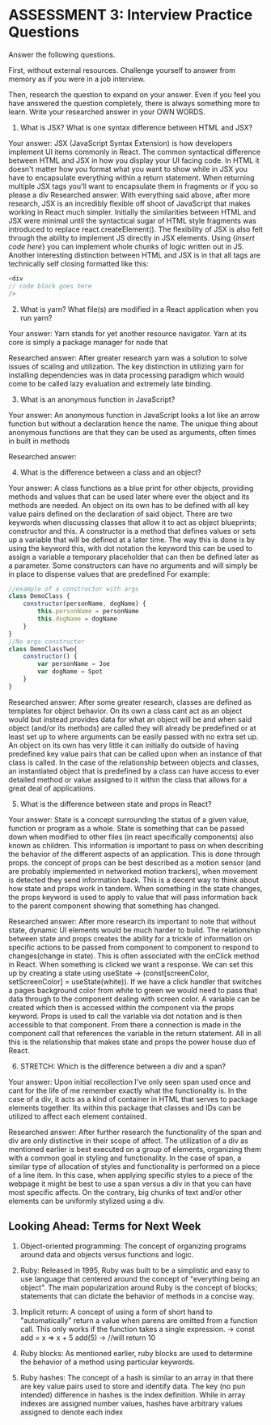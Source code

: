 # ASSESSMENT 3: Interview Practice Questions

Answer the following questions.

First, without external resources. Challenge yourself to answer from memory as if you were in a job interview.

Then, research the question to expand on your answer. Even if you feel you have answered the question completely, there is always something more to learn. Write your researched answer in your OWN WORDS.

1. What is JSX? What is one syntax difference between HTML and JSX?

Your answer: JSX (JavaScript Syntax Extension) is how developers implement UI items commonly in React. The common syntactical difference between HTML and JSX in how you display your UI facing code. In HTML it doesn't matter how you format what you want to show while in JSX you have to encapsulate everything within a return statement. When returning multiple JSX tags you'll want to encapsulate them in fragments or if you so please a div
Researched answer: With everything said above, after more research, JSX is an incredibly flexible off shoot of JavaScript that makes working in React much simpler. Initially the similarities between HTML and JSX were minimal until the syntactical sugar of HTML style fragments was introduced to replace react.createElement(). The flexibility of JSX is also felt through the ability to implement JS directly in JSX elements. Using {*insert code here*} you can implement whole chunks of logic written out in JS. Another interesting distinction between HTML and JSX is in that all tags are technically self closing formatted like this:
```javascript 
<div 
// code block goes here
/>
```

2. What is yarn? What file(s) are modified in a React application when you run yarn?

Your answer: Yarn stands for yet another resource navigator. Yarn at its core is simply a package manager for node that 

Researched answer: After greater research yarn was a solution to solve issues of scaling and utilization. The key distinction in utilizing yarn for installing dependencies was in data processing paradigm which would come to be called lazy evaluation and extremely late binding.

3. What is an anonymous function in JavaScript?

Your answer: An anonymous function in JavaScript looks a lot like an arrow function but without a declaration hence the name. The unique thing about anonymous functions are that they can be used as arguments, often times in built in methods  

Researched answer:

4. What is the difference between a class and an object?

Your answer: A class functions as a blue print for other objects, providing methods and values that can be used later where ever the object and its methods are needed. An object on its own has to be defined with all key value pairs defined on the declaration of said object. There are two keywords when discussing classes that allow it to act as object blueprints; constructor and this. A constructor is a method that defines values or sets up a variable that will be defined at a later time. The way this is done is by using the keyword this, with dot notation the keyword this can be used to assign a variable a temporary placeholder that can then be defined later as a parameter. Some constructors can have no arguments and will simply be in place to dispense values that are predefined
For example:
```javascript
//example of a constructor with args
class DemoClass {
    constructor(personName, dogName) {
        this.personName = personName
        this.dogName = dogName
    }
}
//No args constructor
class DemoClassTwo{
    constructor() {
        var personName = Joe
        var dogName = Spot
    }
}
```

Researched answer: After some greater research, classes are defined as templates for object behavior. On its own a class cant act as an object would but instead provides data for what an object will be and when said object (and/or its methods) are called they will already be predefined or at least set up to where arguments can be easily passed with no extra set up. An object on its own has very little it can initially do outside of having predefined key value pairs that can be called upon when an instance of that class is called. In the case of the relationship between objects and classes, an instantiated object that is predefined by a class can have access to ever detailed method or value assigned to it within the class that allows for a great deal of applications.  

5. What is the difference between state and props in React?

Your answer: State is a concept surrounding the status of a given value, function or program as a whole. State is something that can be passed down when modified to other files (in react specifically components) also known as children. This information is important to pass on when describing the behavior of the different aspects of an application. This is done through props. the concept of props can be best described as a motion sensor (and are probably implemented in networked motion trackers), when movement is detected they send information back. This is a decent way to think about how state and props work in tandem. When something in the state changes, the props keyword is used to apply to value that will pass information back to the parent component showing that something has changed.

Researched answer: After more research its important to note that without state, dynamic UI elements would be much harder to build. The relationship between state and props creates the ability for a trickle of information on specific actions to be passed from component to component to respond to changes(change in state). This is often associated with the onClick method in React. When something is clicked we want a response. We can set this up by creating a state using useState -> (const[screenColor, setScreenColor] = useState(white)). If we have a click handler that switches a pages background color from white to green we would need to pass that data through to the component dealing with screen color. A variable can be created which then is accessed within the component via the props keyword. Props is used to call the variable via dot notation and is then accessible to that component. From there a connection is made in the component call that references the variable in the return statement. All in all this is the relationship that makes state and props the power house duo of React.

6. STRETCH: Which is the difference between a div and a span?

Your answer: Upon initial recollection I've only seen span used once and cant for the life of me remember exactly what the functionality is. In the case of a div, it acts as a kind of container in HTML that serves to package elements together. Its within this package that classes and IDs can be utilized to affect each element contained. 

Researched answer: After further research the functionality of the span and div are only distinctive in their scope of affect. The utilization of a div as mentioned earlier is best executed on a group of elements, organizing them with a common goal in styling and functionality. In the case of span, a similar type of allocation of styles and functionality is performed on a piece of a line item. In this case, when applying specific styles to a piece of the webpage it might be best to use a span versus a div in that you can have most specific affects. On the contrary, big chunks of text and/or other elements can be uniformly stylized using a div. 

## Looking Ahead: Terms for Next Week

1. Object-oriented programming: The concept of organizing programs around data and objects versus functions and logic.

2. Ruby: Released in 1995, Ruby was built to be a simplistic and easy to use language that centered around the concept of "everything being an object". The main popularization around Ruby is the concept of blocks; statements that can dictate the behavior of methods in a concise way.

3. Implicit return: A concept of using a form of short hand to "automatically" return a value when parens are omitted from a function call. This only works if the function takes a single expression. -> const add = x => x + 5
                    add(5) -> //will return 10

4. Ruby blocks: As mentioned earlier, ruby blocks are used to determine the behavior of a method using particular keywords.

5. Ruby hashes: The concept of a hash is similar to an array in that there are key value pairs used to store and identify data. The key (no pun intended) difference in hashes is the index definition. While in array indexes are assigned number values, hashes have arbitrary values assigned to denote each index

